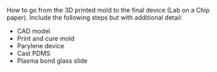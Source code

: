 How to go from the 3D printed mold to the final device (Lab on a Chip paper). Include
the following steps but with additional detail:
* CAD model
* Print and cure mold
* Parylene device
* Cast PDMS
* Plasma bond glass slide
 
